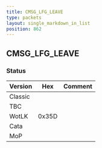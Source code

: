 ```yaml
---
title: CMSG_LFG_LEAVE
type: packets
layout: single_markdown_in_list
position: 862
---
```


## CMSG_LFG_LEAVE

### Status

Version    | Hex        | Comment
---------- | ---------- | ---------- 
Classic    |            |
TBC        |            |
WotLK      | 0x35D      |
Cata       |            |
MoP        |            |
